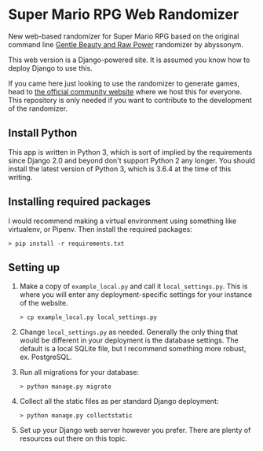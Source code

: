# Super Mario RPG Web Randomizer

New web-based randomizer for Super Mario RPG based on the original command line [Gentle Beauty and Raw Power](https://github.com/abyssonym/smrpg_gbarp) randomizer by abyssonym.

This web version is a Django-powered site.  It is assumed you know how to deploy Django to use this.

If you came here just looking to use the randomizer to generate games, head to [the official community website](http://randomizer.smrpgspeedruns.com) where we host this for everyone.  This repository is only needed if you want to contribute to the development of the randomizer.

## Install Python

This app is written in Python 3, which is sort of implied by the requirements since Django 2.0 and beyond don't support Python 2 any longer.  You should install the latest version of Python 3, which is 3.6.4 at the time of this writing.

## Installing required packages

I would recommend making a virtual environment using something like virtualenv, or Pipenv.  Then install the required packages:

```> pip install -r requirements.txt```

## Setting up

1. Make a copy of `example_local.py` and call it `local_settings.py`. This is where you will enter any deployment-specific settings for your instance of the website.

   ```> cp example_local.py local_settings.py```

1. Change `local_settings.py` as needed.  Generally the only thing that would be different in your deployment is the database settings.  The default is a local SQLite file, but I recommend something more robust, ex. PostgreSQL.

1. Run all migrations for your database:

   ```> python manage.py migrate```

1. Collect all the static files as per standard Django deployment:

   ```> python manage.py collectstatic```

1. Set up your Django web server however you prefer.  There are plenty of resources out there on this topic.
